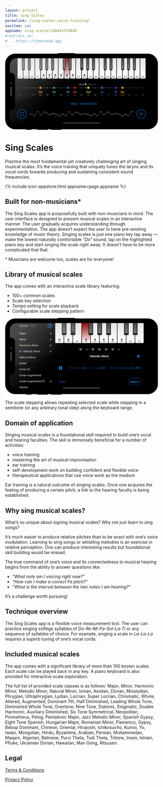 ```yaml
---
layout: project
title: Sing Scales
permalink: /sing-scales-voice-training/
navitem: yes
appname: sing-scales/id6455374649
#redirect_to:
#  - https://timenomad.app
---
```


![Sing Scales app](/images/sing-scales-iphone-01.png "Sing Scales voice & ear training app")

# Sing Scales

Practice the most fundamental yet creatively challenging art of singing musical scales. It’s the voice training that uniquely tunes the larynx and its vocal cords towards producing and sustaining consistent sound frequencies.

{% include icon-appstore.html appname=page.appname %}

## Built for non-musicians\*

The Sing Scales app is purposefully built with non-musicians in mind. The user interface is designed to present musical scales in an interactive manner. The user gradually acquires understanding through experimentation. The app doesn’t expect the user to have pre-existing knowledge of music theory. Singing scales is just one piano key tap away — make the lowest naturally comfortable _“Do”_ sound, tap on the highlighted piano key and start singing the scale right away. It doesn’t have to be more complicated that that.

\* Musicians are welcome too, scales are for everyone!

## Library of musical scales

The app comes with an interactive scale library featuring:

* 100+ common scales
* Scale key selection
* Tempo setting for scale playback
* Configurable scale stepping pattern

![Sing Scales app interactive musical scale library](/images/sing-scales-iphone-02.png "Sing Scales app interactive musical scale library")

The scale stepping allows repeating selected scale while stepping in a semitone (or any arbitrary tonal step) along the keyboard range.

## Domain of application

Singing musical scales is a foundational skill required to build one’s vocal and hearing faculties. The skill is immensely beneficial for a number of activities:

- voice training
- mastering the art of musical improvisation
- ear training
- self-development work on building confident and flexible voice
- therapeutical applications that use voice work as the medium

Ear training is a natural outcome of singing scales. Once one acquires the feeling of producing a certain pitch, a link to the hearing faculty is being established.

## Why sing musical scales?

What’s so unique about signing musical scales? Why not just learn to sing songs?

It’s much easier to produce relative pitches than to be exact with one’s voice modulation. Learning to sing songs or whistling melodies is an exercise in relative perception. One can produce interesting results but foundational skill building would be missed.

The true command of one’s voice and its connectedness to musical hearing begins from the ability to answer questions like:

- _“What note am I voicing right now?”_
- _“How can I make a correct Fa pitch?”_
- _“What is the interval between the two notes I am hearing?”_

It’s a challenge worth pursuing!

## Technique overview

The Sing Scales app is a flexible voice measurement tool. The user can practice singing solfège syllables of _Do-Re-Mi-Fa-Sol-La-Ti_ or any sequence of syllables of choice. For example, singing a scale in _La-La-La_ requires a superb tuning of one’s vocal cords. 

## Included musical scales

The app comes with a significant library of more than 100 known scales. Each scale can be played back in any key. A piano keyboard is also provided for interactive scale exploration. 

The full list of provided scale classes is as follows: Major, Minor, Harmonic Minor, Melodic Minor, Natural Minor, Ionian, Aeolian, Dorian, Mixolydian, Phrygian, Ultraphrygian, Lydian, Locrian, Super Locrian, Chromatic, Whole, Altered, Augmented, Dominant 7th, Half Diminished, Leading Whole Tone, Diminished Whole Tone, Overtone, Nine Tone, Diatonic, Enigmatic, Double Harmonic, Auxiliary Diminished, Six Tone Symmetrical, Neopolitan, Prometheus, Pelog, Pentatonic Major, Jazz Melodic Minor, Spanish Gypsy, Eight Tone Spanish, Hungarian Major, Romanian Minor, Flamenco, Gypsy, Bebop Dominant, Chinese, Oriental, Hirajoshi, Ichikosucho, Kumoi, Yo, Iwato, Mongolian, Hindu, Byzantine, Arabian, Persian, Mohammedan, Maqam, Algerian, Balinese, Purvi Theta, Todi Theta, Tritone, Insen, Istrian, Pfluke, Ukrainian Dorian, Hawaiian, Man Gong, Ritsusen.

## Legal

[Terms & Conditions](/sing-scales-voice-training/tos)

[Privacy Policy](/sing-scales-voice-training/privacy)
